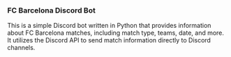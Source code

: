 ### FC Barcelona Discord Bot
This is a simple Discord bot written in Python that provides information about FC Barcelona matches, including match type, teams, date, and more. It utilizes the Discord API to send match information directly to Discord channels.
